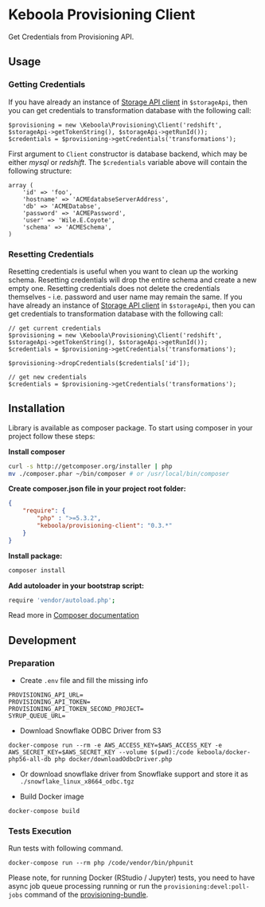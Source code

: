 # Keboola Provisioning Client

Get Credentials from Provisioning API.


## Usage

### Getting Credentials

If you have already an instance of [Storage API client](https://github.com/keboola/storage-api-php-client) in `$storageApi`, then you can get credentials to transformation database with the following call:
```
$provisioning = new \Keboola\Provisioning\Client('redshift', $storageApi->getTokenString(), $storageApi->getRunId());
$credentials = $provisioning->getCredentials('transformations');
```

First argument to `Client` constructor is database backend, which may be either *mysql* or *redshift*. The `$credentials` variable above will contain the following structure:

```
array (
    'id' => 'foo',
    'hostname' => 'ACMEdatabseServerAddress',
    'db' => 'ACMEDatabse',
    'password' => 'ACMEPassword',
    'user' => 'Wile.E.Coyote',
    'schema' => 'ACMESchema',
)
```

### Resetting Credentials

Resetting credentials is useful when you want to clean up the working schema. Resetting credentials will drop the entire schema and create a new empty one. Resetting credentials does not delete the credentials themselves - i.e. password and user name may remain the same. If you have already an instance of [Storage API client](https://github.com/keboola/storage-api-php-client) in `$storageApi`, then you can get credentials to transformation database with the following call:
```
// get current credentials
$provisioning = new \Keboola\Provisioning\Client('redshift', $storageApi->getTokenString(), $storageApi->getRunId());
$credentials = $provisioning->getCredentials('transformations');

$provisioning->dropCredentials($credentials['id']);

// get new credentials
$credentials = $provisioning->getCredentials('transformations');
```


## Installation

Library is available as composer package.
To start using composer in your project follow these steps:

**Install composer**

```bash
curl -s http://getcomposer.org/installer | php
mv ./composer.phar ~/bin/composer # or /usr/local/bin/composer
```

**Create composer.json file in your project root folder:**

```json
{
    "require": {
        "php" : ">=5.3.2",
        "keboola/provisioning-client": "0.3.*"
    }
}
```

**Install package:**

```bash
composer install
```


**Add autoloader in your bootstrap script:**

```bash
require 'vendor/autoload.php';
```


Read more in [Composer documentation](http://getcomposer.org/doc/01-basic-usage.md)


## Development

### Preparation

- Create `.env` file and fill the missing info
```
PROVISIONING_API_URL=
PROVISIONING_API_TOKEN=
PROVISIONING_API_TOKEN_SECOND_PROJECT=
SYRUP_QUEUE_URL=
```
- Download Snowflake ODBC Driver from S3
```
docker-compose run --rm -e AWS_ACCESS_KEY=$AWS_ACCESS_KEY -e AWS_SECRET_KEY=$AWS_SECRET_KEY --volume $(pwd):/code keboola/docker-php56-all-db php docker/downloadOdbcDriver.php
```
- Or download snowflake driver from Snowflake support and store it as `./snowflake_linux_x8664_odbc.tgz` 

- Build Docker image
```
docker-compose build
```

### Tests Execution
Run tests with following command.

```
docker-compose run --rm php /code/vendor/bin/phpunit
```

Please note, for running Docker (RStudio / Jupyter) tests, you need to have async job queue processing running or 
run the `provisioning:devel:poll-jobs` command of the [provisioning-bundle](https://github.com/keboola/provisioning-bundle).
